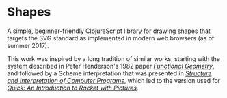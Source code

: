 # Shapes

A simple, beginner-friendly ClojureScript library for drawing shapes
that targets the SVG standard as implemented in modern web browsers
(as of summer 2017).

This work was inspired by a long tradition of similar works, starting
with the system described in Peter Henderson's 1982
paper
[_Functional Geometry_](https://eprints.soton.ac.uk/257577/1/funcgeo2.pdf),
and followed by a Scheme interpretation that was presented
in
[_Structure and Interpretation of Computer Programs_](http://sarabander.github.io/sicp/html/2_002e2.xhtml#g_t2_002e2_002e4),
which led to the version used
for
[_Quick: An Introduction to Racket with Pictures_](https://docs.racket-lang.org/quick/).

